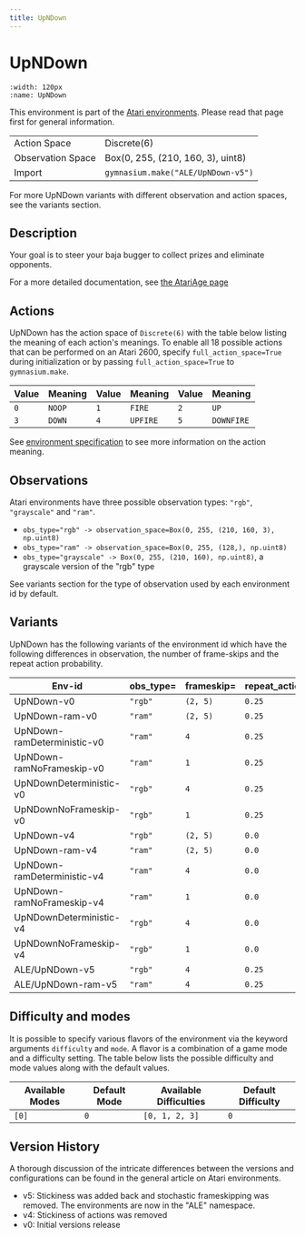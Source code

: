 ```yaml
---
title: UpNDown
---
```


# UpNDown

```{figure} ../_static/videos/environments/up_n_down.gif
:width: 120px
:name: UpNDown
```

This environment is part of the <a href='..'>Atari environments</a>. Please read that page first for general information.

|   |   |
|---|---|
| Action Space | Discrete(6) |
| Observation Space | Box(0, 255, (210, 160, 3), uint8) |
| Import | `gymnasium.make("ALE/UpNDown-v5")` |

For more UpNDown variants with different observation and action spaces, see the variants section.

## Description

Your goal is to steer your baja bugger to collect prizes and eliminate opponents.

For a more detailed documentation, see [the AtariAge page](https://atariage.com/manual_html_page.php?SoftwareLabelID=574)

## Actions

UpNDown has the action space of `Discrete(6)` with the table below listing the meaning of each action's meanings.
To enable all 18 possible actions that can be performed on an Atari 2600, specify `full_action_space=True` during
initialization or by passing `full_action_space=True` to `gymnasium.make`.

| Value   | Meaning   | Value   | Meaning   | Value   | Meaning    |
|---------|-----------|---------|-----------|---------|------------|
| `0`     | `NOOP`    | `1`     | `FIRE`    | `2`     | `UP`       |
| `3`     | `DOWN`    | `4`     | `UPFIRE`  | `5`     | `DOWNFIRE` |

See [environment specification](../env-spec) to see more information on the action meaning.

## Observations

Atari environments have three possible observation types: `"rgb"`, `"grayscale"` and `"ram"`.

- `obs_type="rgb" -> observation_space=Box(0, 255, (210, 160, 3), np.uint8)`
- `obs_type="ram" -> observation_space=Box(0, 255, (128,), np.uint8)`
- `obs_type="grayscale" -> Box(0, 255, (210, 160), np.uint8)`, a grayscale version of the "rgb" type

See variants section for the type of observation used by each environment id by default.


## Variants

UpNDown has the following variants of the environment id which have the following differences in observation,
the number of frame-skips and the repeat action probability.

| Env-id                      | obs_type=   | frameskip=   | repeat_action_probability=   |
|-----------------------------|-------------|--------------|------------------------------|
| UpNDown-v0                  | `"rgb"`     | `(2, 5)`     | `0.25`                       |
| UpNDown-ram-v0              | `"ram"`     | `(2, 5)`     | `0.25`                       |
| UpNDown-ramDeterministic-v0 | `"ram"`     | `4`          | `0.25`                       |
| UpNDown-ramNoFrameskip-v0   | `"ram"`     | `1`          | `0.25`                       |
| UpNDownDeterministic-v0     | `"rgb"`     | `4`          | `0.25`                       |
| UpNDownNoFrameskip-v0       | `"rgb"`     | `1`          | `0.25`                       |
| UpNDown-v4                  | `"rgb"`     | `(2, 5)`     | `0.0`                        |
| UpNDown-ram-v4              | `"ram"`     | `(2, 5)`     | `0.0`                        |
| UpNDown-ramDeterministic-v4 | `"ram"`     | `4`          | `0.0`                        |
| UpNDown-ramNoFrameskip-v4   | `"ram"`     | `1`          | `0.0`                        |
| UpNDownDeterministic-v4     | `"rgb"`     | `4`          | `0.0`                        |
| UpNDownNoFrameskip-v4       | `"rgb"`     | `1`          | `0.0`                        |
| ALE/UpNDown-v5              | `"rgb"`     | `4`          | `0.25`                       |
| ALE/UpNDown-ram-v5          | `"ram"`     | `4`          | `0.25`                       |

## Difficulty and modes

It is possible to specify various flavors of the environment via the keyword arguments `difficulty` and `mode`.
A flavor is a combination of a game mode and a difficulty setting. The table below lists the possible difficulty and mode values
along with the default values.

| Available Modes   | Default Mode   | Available Difficulties   | Default Difficulty   |
|-------------------|----------------|--------------------------|----------------------|
| `[0]`             | `0`            | `[0, 1, 2, 3]`           | `0`                  |

## Version History

A thorough discussion of the intricate differences between the versions and configurations can be found in the general article on Atari environments.

* v5: Stickiness was added back and stochastic frameskipping was removed. The environments are now in the "ALE" namespace.
* v4: Stickiness of actions was removed
* v0: Initial versions release
